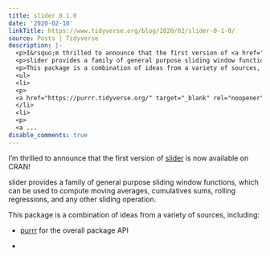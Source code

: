 ```yaml
---
title: slider 0.1.0
date: '2020-02-10'
linkTitle: https://www.tidyverse.org/blog/2020/02/slider-0-1-0/
source: Posts | Tidyverse
description: |-
  <p>I&rsquo;m thrilled to announce that the first version of <a href="https://davisvaughan.github.io/slider/" target="_blank" rel="noopener">slider</a> is now available on CRAN!</p>
  <p>slider provides a family of general purpose sliding window functions, which can be used to compute moving averages, cumulatives sums, rolling regressions, and any other sliding operation.</p>
  <p>This package is a combination of ideas from a variety of sources, including:</p>
  <ul>
  <li>
  <p>
  <a href="https://purrr.tidyverse.org/" target="_blank" rel="noopener">purrr</a> for the overall package API</p>
  </li>
  <li>
  <p>
  <a ...
disable_comments: true
---
```

<p>I&rsquo;m thrilled to announce that the first version of <a href="https://davisvaughan.github.io/slider/" target="_blank" rel="noopener">slider</a> is now available on CRAN!</p>
<p>slider provides a family of general purpose sliding window functions, which can be used to compute moving averages, cumulatives sums, rolling regressions, and any other sliding operation.</p>
<p>This package is a combination of ideas from a variety of sources, including:</p>
<ul>
<li>
<p>
<a href="https://purrr.tidyverse.org/" target="_blank" rel="noopener">purrr</a> for the overall package API</p>
</li>
<li>
<p>
<a ...